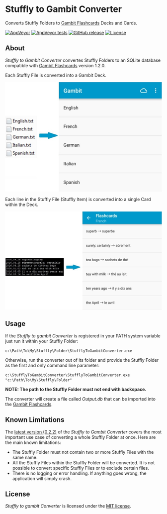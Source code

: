 # Stuffly to Gambit Converter

Converts Stuffly Folders to [Gambit Flashcards](https://play.google.com/store/apps/details?id=ru.ming13.gambit) Decks and Cards.

[![AppVeyor](https://img.shields.io/appveyor/ci/ironcev/stuffly-to-gambit-converter.svg)](https://ci.appveyor.com/project/ironcev/stuffly-to-gambit-converter)
[![AppVeyor tests](https://img.shields.io/appveyor/tests/ironcev/stuffly-to-gambit-converter.svg)](https://ci.appveyor.com/project/ironcev/stuffly-to-gambit-converter/build/tests)
[![GitHub release](https://img.shields.io/github/release/ironcev/stuffly-to-gambit-converter/all.svg)](https://github.com/ironcev/stuffly-to-gambit-converter/releases)
[![License](https://img.shields.io/github/license/ironcev/stuffly-to-gambit-converter.svg)](https://github.com/ironcev/stuffly-to-gambit-converter/blob/master/LICENSE)

## About
*Stuffly to Gambit Converter* convertes Stuffly Folders to an SQLite database compatible with [Gambit Flashcards](https://play.google.com/store/apps/details?id=ru.ming13.gambit) version 1.2.0.

Each Stuffly File is converted into a Gambit Deck.

![Gambit Flashcards Decks](doc/converting-stuffly-files-to-gambit-flashcards-decks.jpg)

Each line in the Stuffly File (Stuffly Item) is converted into a single Card within the Deck.

![Gambit Flashcards Cards](doc/converting-stuffly-items-to-gambit-flashcards-cards.jpg)

## Usage
If the *Stuffly to gambit Converter* is registered in your PATH system variable just run it within your Stuffly Folder:

    c:\Path\To\My\Stuffly\Folder\StufflyToGambitConverter.exe

Otherwise, run the converter out of its folder and provide the Stuffly Folder as the first and only command line parameter:

    c:\StufflyToGambitConverter\StufflyToGambitConverter.exe "c:\Path\To\My\Stuffly\Folder"

**NOTE: The path to the Stuffly Folder must not end with backspace.**

The converter will create a file called *Output.db* that can be imported into the [Gambit Flashcards](https://play.google.com/store/apps/details?id=ru.ming13.gambit).

## Known Limitations
The [latest version (0.2.2)](https://github.com/ironcev/stuffly-to-gambit-converter/releases/tag/v0.2.2) of the *Stuffly to Gambit Converter* covers the most important use case of converting a whole Stuffly Folder at once. Here are the main known limitations:

- The Stuffly Folder must not contain two or more Stuffly Files with the same name.
- All the Stuffly Files within the Stuffly Folder will be converted. It is not possible to convert specific Stuffly Files or to exclude certain files.
- There is no logging or error handling. If anything goes wrong, the application will simply crash.

## License

*Stuffly to gambit Converter* is licensed under the [MIT license](LICENSE).